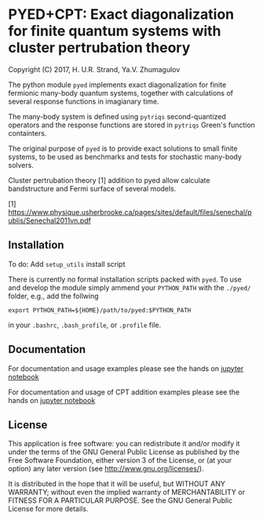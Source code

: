 # **PYED+CPT**: Exact diagonalization for finite quantum systems with cluster pertrubation theory

Copyright (C) 2017, H. U.R. Strand, Ya.V. Zhumagulov

The python module `pyed` implements exact diagonalization for finite fermionic many-body quantum systems, together with calculations of several response functions in imagianary time.

The many-body system is defined using `pytriqs` second-quantized operators and the response functions are stored in `pytriqs` Green's function containters.

The original purpose of `pyed` is to provide exact solutions to small finite systems, to be used as benchmarks and tests for stochastic many-body solvers.

Cluster pertrubation theory [1] addition to pyed allow calculate bandstructure and Fermi surface of several models. 

[1]  https://www.physique.usherbrooke.ca/pages/sites/default/files/senechal/publis/Senechal2011vn.pdf

## Installation

To do: Add `setup_utils` install script

There is currently no formal installation scripts packed with `pyed`. To use and develop the module simply ammend your `PYTHON_PATH` with the `./pyed/` folder, e.g., add the follwing

```
export PYTHON_PATH=${HOME}/path/to/pyed:$PYTHON_PATH
```

in your `.bashrc`, `.bash_profile`, or `.profile` file.

## Documentation

For documentation and usage examples please see the hands on [jupyter notebook](doc/Documentation.ipynb)

For documentation and usage of CPT addition examples please see the hands on [jupyter notebook](doc/Documentation_CPT_2D.ipynb)

## License

This application is free software: you can redistribute it and/or modify it
under the terms of the GNU General Public License as published by the Free
Software Foundation, either version 3 of the License, or (at your option) any
later version (see <http://www.gnu.org/licenses/>).

It is distributed in the hope that it will be useful, but WITHOUT ANY WARRANTY;
without even the implied warranty of MERCHANTABILITY or FITNESS FOR A
PARTICULAR PURPOSE. See the GNU General Public License for more details.
